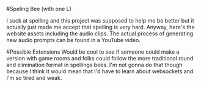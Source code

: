 #Speling Bee (with one L)

I suck at spelling and this project was supposed to help me be better but it actually just made me accept that spelling is very hard. Anyway, here's the website assets including the audio clips. The actual process of generating new audio prompts can be found in a YouTube video. 

#Possible Extensions
Would be cool to see if someone could make a version with game rooms and folks could follow the more traditional round and elimination format in spellings bees. I'm not gonna do that though because I think it would mean that I'd have to learn about websockets and I'm so tired and weak. 
